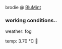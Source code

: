 brodie @ [BluMint](https://www.linkedin.com/company/blumint-io/)

<!--weather_start-->
### working conditions..

weather: fog 

temp: 3.70 °C 🧥

<!--weather_end-->
